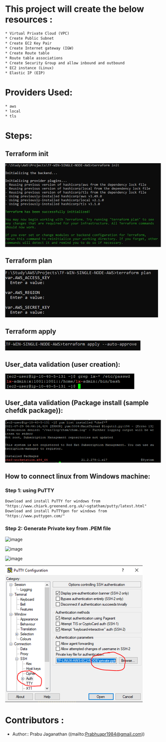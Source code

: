 # This project will create the below resources :

    * Virtual Private Cloud (VPC)
    * Create Public Subnet
    * Create EC2 Key Pair 
    * Create Internet gateway (IGW)
    * Create Route table
    * Route table associations
    * Create Security Group and allow inbound and outbound
    * EC2 instance (Linux)
    * Elastic IP (EIP)

# Providers Used:

    * aws
    * local
    * tls

# Steps:

## Terraform init
![image](https://raw.githubusercontent.com/Prabhuapr1984/Terraform-AWS/dev/TF-LINUX-AWS-EC2-NODE(user_data)/img/terraform_init.png)

## Terraform plan
![image](https://raw.githubusercontent.com/Prabhuapr1984/Terraform-AWS/dev/TF-LINUX-AWS-EC2-NODE(user_data)/img/terraform_plan.png)

## Terraform apply
![image](https://raw.githubusercontent.com/Prabhuapr1984/Terraform-AWS/dev/TF-LINUX-AWS-EC2-NODE(user_data)/img/terraform_apply.png)

## User_data validation (user creation):
![image](https://raw.githubusercontent.com/Prabhuapr1984/Terraform-AWS/dev/TF-LINUX-AWS-EC2-NODE(user_data)/img/user.png)

## User_data validation (Package install (sample chefdk package)):
![image](https://raw.githubusercontent.com/Prabhuapr1984/Terraform-AWS/dev/TF-LINUX-AWS-EC2-NODE(user_data)/img/chefdk.png)

## How to connect linux from Windows machine:

### Step 1: using PuTTY

    Download and install PuTTY for windows from "https://www.chiark.greenend.org.uk/~sgtatham/putty/latest.html"
    Download and install PuTTYgen for windows from "https://www.puttygen.com/"

### Step 2: Generate Private key from .PEM file

![image](https://raw.githubusercontent.com/Prabhuapr1984/Terraform-AWS/TF-LINUX-AWS-EC2-NODE(user_data)/img/PuTTYgen-load.PNG)

![image](https://raw.githubusercontent.com/Prabhuapr1984/Terraform-AWS/TF-LINUX-AWS-EC2-NODE(user_data)/img/PuTTYgen-private.png)

![image](https://raw.githubusercontent.com/Prabhuapr1984/Terraform-AWS/TF-LINUX-AWS-EC2-NODE(user_data)/img/PuTTY-user.png)

![image](https://github.com/Prabhuapr1984/Terraform-AWS/blob/main/TF-LINUX-AWS-EC2-NODE(user_data)/img/PuTTY-auth.PNG)


# Contributors :
- Author:: Prabu Jaganathan ((mailto:Prabhuapr1984@gmail.com))
